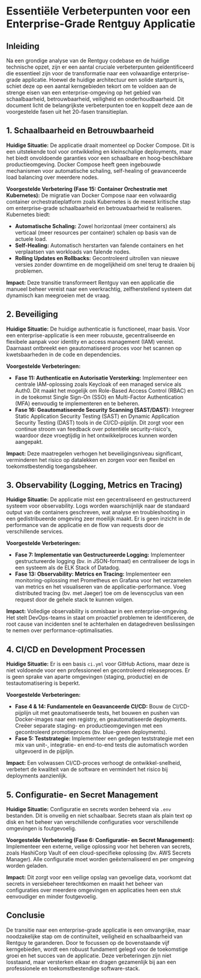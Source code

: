 # Essentiële Verbeterpunten voor een Enterprise-Grade Rentguy Applicatie

## Inleiding

Na een grondige analyse van de Rentguy codebase en de huidige technische opzet, zijn er een aantal cruciale verbeterpunten geïdentificeerd die essentieel zijn voor de transformatie naar een volwaardige enterprise-grade applicatie. Hoewel de huidige architectuur een solide startpunt is, schiet deze op een aantal kerngebieden tekort om te voldoen aan de strenge eisen van een enterprise-omgeving op het gebied van schaalbaarheid, betrouwbaarheid, veiligheid en onderhoudbaarheid. Dit document licht de belangrijkste verbeterpunten toe en koppelt deze aan de voorgestelde fasen uit het 20-fasen transitieplan.

## 1. Schaalbaarheid en Betrouwbaarheid

**Huidige Situatie:** De applicatie draait momenteel op Docker Compose. Dit is een uitstekende tool voor ontwikkeling en kleinschalige deployments, maar het biedt onvoldoende garanties voor een schaalbare en hoog-beschikbare productieomgeving. Docker Compose heeft geen ingebouwde mechanismen voor automatische schaling, self-healing of geavanceerde load balancing over meerdere nodes.

**Voorgestelde Verbetering (Fase 15: Container Orchestratie met Kubernetes):** De migratie van Docker Compose naar een volwaardig container orchestratieplatform zoals Kubernetes is de meest kritische stap om enterprise-grade schaalbaarheid en betrouwbaarheid te realiseren. Kubernetes biedt:

*   **Automatische Schaling:** Zowel horizontaal (meer containers) als verticaal (meer resources per container) schalen op basis van de actuele load.
*   **Self-Healing:** Automatisch herstarten van falende containers en het verplaatsen van workloads van falende nodes.
*   **Rolling Updates en Rollbacks:** Gecontroleerd uitrollen van nieuwe versies zonder downtime en de mogelijkheid om snel terug te draaien bij problemen.

**Impact:** Deze transitie transformeert Rentguy van een applicatie die manueel beheer vereist naar een veerkrachtig, zelfherstellend systeem dat dynamisch kan meegroeien met de vraag.

## 2. Beveiliging

**Huidige Situatie:** De huidige authenticatie is functioneel, maar basis. Voor een enterprise-applicatie is een meer robuuste, gecentraliseerde en flexibele aanpak voor identity en access management (IAM) vereist. Daarnaast ontbreekt een geautomatiseerd proces voor het scannen op kwetsbaarheden in de code en dependencies.

**Voorgestelde Verbeteringen:**

*   **Fase 11: Authenticatie en Autorisatie Versterking:** Implementeer een centrale IAM-oplossing zoals Keycloak of een managed service als Auth0. Dit maakt het mogelijk om Role-Based Access Control (RBAC) en in de toekomst Single Sign-On (SSO) en Multi-Factor Authentication (MFA) eenvoudig te implementeren en te beheren.
*   **Fase 16: Geautomatiseerde Security Scanning (SAST/DAST):** Integreer Static Application Security Testing (SAST) en Dynamic Application Security Testing (DAST) tools in de CI/CD-pijplijn. Dit zorgt voor een continue stroom van feedback over potentiële security-risico's, waardoor deze vroegtijdig in het ontwikkelproces kunnen worden aangepakt.

**Impact:** Deze maatregelen verhogen het beveiligingsniveau significant, verminderen het risico op datalekken en zorgen voor een flexibel en toekomstbestendig toegangsbeheer.

## 3. Observability (Logging, Metrics en Tracing)

**Huidige Situatie:** De applicatie mist een gecentraliseerd en gestructureerd systeem voor observability. Logs worden waarschijnlijk naar de standaard output van de containers geschreven, wat analyse en troubleshooting in een gedistribueerde omgeving zeer moeilijk maakt. Er is geen inzicht in de performance van de applicatie en de flow van requests door de verschillende services.

**Voorgestelde Verbeteringen:**

*   **Fase 7: Implementatie van Gestructureerde Logging:** Implementeer gestructureerde logging (bv. in JSON-formaat) en centraliseer de logs in een systeem als de ELK Stack of Datadog.
*   **Fase 13: Observability: Metrics en Tracing:** Implementeer een monitoring-oplossing met Prometheus en Grafana voor het verzamelen van metrics en het visualiseren van de applicatie-performance. Voeg distributed tracing (bv. met Jaeger) toe om de levenscyclus van een request door de gehele stack te kunnen volgen.

**Impact:** Volledige observability is onmisbaar in een enterprise-omgeving. Het stelt DevOps-teams in staat om proactief problemen te identificeren, de root cause van incidenten snel te achterhalen en datagedreven beslissingen te nemen over performance-optimalisaties.

## 4. CI/CD en Development Processen

**Huidige Situatie:** Er is een basis `ci.yml` voor GitHub Actions, maar deze is niet voldoende voor een professioneel en gecontroleerd releaseproces. Er is geen sprake van aparte omgevingen (staging, productie) en de testautomatisering is beperkt.

**Voorgestelde Verbeteringen:**

*   **Fase 4 & 14: Fundamentele en Geavanceerde CI/CD:** Bouw de CI/CD-pijplijn uit met geautomatiseerde tests, het bouwen en pushen van Docker-images naar een registry, en geautomatiseerde deployments. Creëer separate staging- en productieomgevingen met een gecontroleerd promotieproces (bv. blue-green deployments).
*   **Fase 5: Teststrategie:** Implementeer een gedegen teststrategie met een mix van unit-, integratie- en end-to-end tests die automatisch worden uitgevoerd in de pijplijn.

**Impact:** Een volwassen CI/CD-proces verhoogt de ontwikkel-snelheid, verbetert de kwaliteit van de software en vermindert het risico bij deployments aanzienlijk.

## 5. Configuratie- en Secret Management

**Huidige Situatie:** Configuratie en secrets worden beheerd via `.env` bestanden. Dit is onveilig en niet schaalbaar. Secrets staan als plain text op disk en het beheer van verschillende configuraties voor verschillende omgevingen is foutgevoelig.

**Voorgestelde Verbetering (Fase 6: Configuratie- en Secret Management):** Implementeer een externe, veilige oplossing voor het beheren van secrets, zoals HashiCorp Vault of een cloud-specifieke oplossing (bv. AWS Secrets Manager). Alle configuratie moet worden geëxternaliseerd en per omgeving worden geladen.

**Impact:** Dit zorgt voor een veilige opslag van gevoelige data, voorkomt dat secrets in versiebeheer terechtkomen en maakt het beheer van configuraties over meerdere omgevingen en applicaties heen een stuk eenvoudiger en minder foutgevoelig.

## Conclusie

De transitie naar een enterprise-grade applicatie is een omvangrijke, maar noodzakelijke stap om de continuïteit, veiligheid en schaalbaarheid van Rentguy te garanderen. Door te focussen op de bovenstaande vijf kerngebieden, wordt een robuust fundament gelegd voor de toekomstige groei en het succes van de applicatie. Deze verbeteringen zijn niet losstaand, maar versterken elkaar en dragen gezamenlijk bij aan een professionele en toekomstbestendige software-stack.

